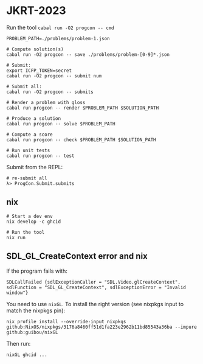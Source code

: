 # JKRT-2023

Run the tool `cabal run -O2 progcon -- cmd`

```ShellSession
PROBLEM_PATH=./problems/problem-1.json

# Compute solution(s)
cabal run -O2 progcon -- save ./problems/problem-[0-9]*.json

# Submit:
export ICFP_TOKEN=secret
cabal run -O2 progcon -- submit num

# Submit all:
cabal run -O2 progcon -- submits

# Render a problem with gloss
cabal run progcon -- render $PROBLEM_PATH $SOLUTION_PATH

# Produce a solution
cabal run progcon -- solve $PROBLEM_PATH

# Compute a score
cabal run progcon -- check $PROBLEM_PATH $SOLUTION_PATH

# Run unit tests
cabal run progcon -- test
```

Submit from the REPL:

```ShellSession
# re-submit all
λ> ProgCon.Submit.submits
```

## nix

```ShellSession
# Start a dev env
nix develop -c ghcid

# Run the tool
nix run
```

## SDL_GL_CreateContext error and nix

If the program fails with:

```ShellSession
SDLCallFailed {sdlExceptionCaller = "SDL.Video.glCreateContext", sdlFunction = "SDL_GL_CreateContext", sdlExceptionError = "Invalid window"}
```

You need to use `nixGL`. To install the right version (see nixpkgs input to match the nixpkgs pin):

```ShellSession
nix profile install --override-input nixpkgs github:NixOS/nixpkgs/3176a8460ff51d1fa223e2962b11bd85543a36ba --impure github:guibou/nixGL
```

Then run:

```ShellSession
nixGL ghcid ...
```
